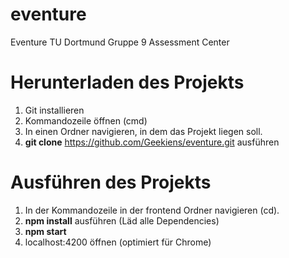 # eventure

Eventure TU Dortmund Gruppe 9 Assessment Center

# Herunterladen des Projekts
1. Git installieren
2. Kommandozeile öffnen (cmd)
3. In einen Ordner navigieren, in dem das Projekt liegen soll.
4. **git clone** https://github.com/Geekiens/eventure.git ausführen


# Ausführen des Projekts
1. In der Kommandozeile in der frontend Ordner navigieren (cd).
2. **npm install** ausführen (Läd alle Dependencies)
3. **npm start**
4. localhost:4200 öffnen (optimiert für Chrome)











